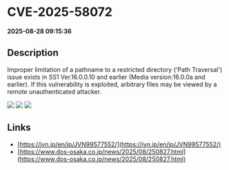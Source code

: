 # CVE-2025-58072

**2025-08-28 09:15:36**

## Description
Improper limitation of a pathname to a restricted directory ('Path Traversal') issue exists in SS1 Ver.16.0.0.10 and earlier (Media version:16.0.0a and earlier). If this vulnerability is exploited, arbitrary files may be viewed by a remote unauthenticated attacker.

![](https://img.shields.io/static/v1?label=Score&message=8.7&color=red)
![](https://img.shields.io/static/v1?label=Severity&message=HIGH&color=red)
![](https://img.shields.io/static/v1?label=CWE&message=Traversal&color=green)

## Links
- [https://jvn.jp/en/jp/JVN99577552/](https://jvn.jp/en/jp/JVN99577552/)
- [https://www.dos-osaka.co.jp/news/2025/08/250827.html](https://www.dos-osaka.co.jp/news/2025/08/250827.html)
